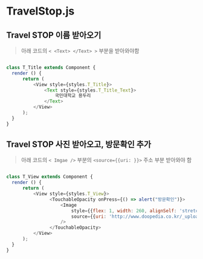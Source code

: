 TravelStop.js
========

## Travel STOP 이름 받아오기
> 아래 코드의 `< <Text> </Text> >` 부분을 받아와야함
```javascript

class T_Title extends Component {
  render () {
      return (
          <View style={styles.T_Title}>
              <Text style={styles.T_Title_Text}>
                  국민대학교 용두리
              </Text>
          </View>
      );
  }
}
```

## Travel STOP 사진 받아오고, 방문확인 추가
> 아래 코드의 `< Imgae />` 부분의 `<source={{uri: }}>` 주소 부분 받아와야 함
```javascript

class T_View extends Component {
  render () {
      return (
          <View style={styles.T_View}>
                <TouchableOpacity onPress={() => alert("방문확인")}>
                    <Image
                        style={{flex: 1, width: 260, alignSelf: 'stretch', justifyContent: 'center', alignItems: 'center', borderRadius: 10, marginLeft: 50, marginRight: 50, marginTop: 10, marginBottom: 10,}}
                        source={{uri: 'http://www.doopedia.co.kr/_upload/image4/1711/03/171103021618274/171103021618274_thumb_400.jpg'}}
                    />
                </TouchableOpacity>
          </View>
      );
  }
}

```

